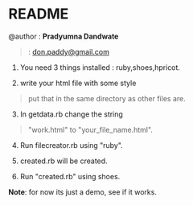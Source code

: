 # README #

@author : **Pradyumna Dandwate**
> : don.paddy@gmail.com

1. You need 3 things installed : ruby,shoes,hpricot.

2. write your html file with some style
> put that in the same directory as other
> files are.

3. In getdata.rb change the string
> "work.html" to "your\_file\_name.html".

4.	Run filecreator.rb using "ruby".

5.	created.rb will be created.

6.	Run "created.rb" using shoes.


**Note**: for now its just a demo, see if it works.